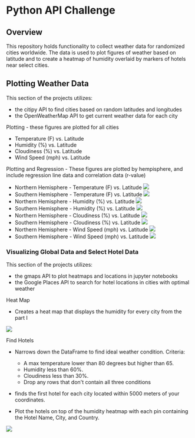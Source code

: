 # Python API Challenge

## Overview

This repository holds functionality to collect weather data for randomized cities worldwide. The data is used to plot figures of weather based on latitude and to create a heatmap of humidity overlaid by markers of hotels near select cities.

## Plotting Weather Data

This section of the projects utilizes:
* the citipy API to find cities based on random latitudes and longitudes 
* the OpenWeatherMap API to get current weather data for each city

Plotting - these figures are plotted for all cities

* Temperature (F) vs. Latitude
* Humidity (%) vs. Latitude
* Cloudiness (%) vs. Latitude
* Wind Speed (mph) vs. Latitude

Plotting and Regression - These figures are plotted by hempisphere, and include regression line data and correlation data (r-value)

* Northern Hemisphere - Temperature (F) vs. Latitude
![](Images/capture.png)
* Southern Hemisphere - Temperature (F) vs. Latitude
![](Images/capture2.png)
* Northern Hemisphere - Humidity (%) vs. Latitude
![](Images/capture3.png)
* Southern Hemisphere - Humidity (%) vs. Latitude
![](Images/capture4.png)
* Northern Hemisphere - Cloudiness (%) vs. Latitude
![](Images/capture5.png)
* Southern Hemisphere - Cloudiness (%) vs. Latitude
![](Images/capture6.png)
* Northern Hemisphere - Wind Speed (mph) vs. Latitude
![](Images/capture7.png)
* Southern Hemisphere - Wind Speed (mph) vs. Latitude
![](Images/capture8.png)

### Visualizing Global Data and Select Hotel Data

This section of the projects utilizes:
* the gmaps API to plot heatmaps and locations in jupyter notebooks
* the Google Places API to search for hotel locations in cities with optimal weather

Heat Map

* Creates a heat map that displays the humidity for every city from the part I

![](Images/heatmap.png)

Find Hotels

* Narrows down the DataFrame to find ideal weather condition. Criteria:
  * A max temperature lower than 80 degrees but higher than 65.
  * Humidity less than 60%.
  * Cloudiness less than 30%.
  * Drop any rows that don't contain all three conditions

* finds the first hotel for each city located within 5000 meters of your coordinates.

* Plot the hotels on top of the humidity heatmap with each pin containing the Hotel Name, City, and Country.

![](Images/hotel_map.png)